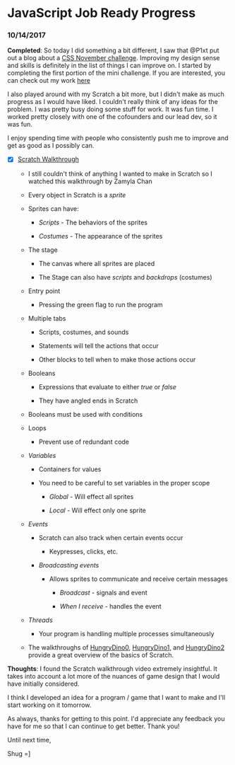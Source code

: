 # JavaScript Job Ready Progress

### 10/14/2017

**Completed**:
So today I did something a bit different, I saw that @P1xt put out a blog about a [CSS November challenge](https://github.com/ShugKnight24/P1xt_november_css). Improving my design sense and skills is definitely in the list of things I can improve on. I started by completing the first portion of the mini challenge. If you are interested, you can check out my work [here](https://github.com/ShugKnight24/pure_css_images)

I also played around with my Scratch a bit more, but I didn't make as much progress as I would have liked. I couldn't really think of any ideas for the problem. I was pretty busy doing some stuff for work. It was fun time. I worked pretty closely with one of the cofounders and our lead dev, so it was fun.

I enjoy spending time with people who consistently push me to improve and get as good as I possibly can.

  - [X] [Scratch Walkthrough](https://www.youtube.com/watch?v=697pD31GCZg)

    - I still couldn't think of anything I wanted to make in Scratch so I watched this walkthrough by Zamyla Chan

    - Every object in Scratch is a *sprite*

    - Sprites can have:

      - *Scripts* - The behaviors of the sprites

      - *Costumes* - The appearance of the sprites

    - The stage

      - The canvas where all sprites are placed

      - The Stage can also have *scripts* and *backdrops* (costumes)

    - Entry point

      - Pressing the green flag to run the program

    - Multiple tabs

      - Scripts, costumes, and sounds

      - Statements will tell the actions that occur

      - Other blocks to tell when to make those actions occur

    - Booleans

      - Expressions that evaluate to either *true* or *false*

      - They have angled ends in Scratch

    - Booleans must be used with conditions

    - Loops

      - Prevent use of redundant code

    - *Variables*

      - Containers for values

      - You need to be careful to set variables in the proper scope

        - *Global* - Will effect all sprites

        - *Local* - Will effect only one sprite

    - *Events*

      - Scratch can also track when certain events occur

        - Keypresses, clicks, etc.

      - *Broadcasting events*

        - Allows sprites to communicate and receive certain messages

          - *Broadcast* - signals and event

          - *When I receive* - handles the event

    - *Threads*

      - Your program is handling multiple processes simultaneously

    - The walkthroughs of [HungryDino0](https://scratch.mit.edu/projects/12148550/#editor), [HungryDino1](https://scratch.mit.edu/projects/12148499/#editor), and [HungryDino2](https://scratch.mit.edu/projects/12148585/#editor) provide a great overview of the basics of Scratch.

**Thoughts**: I found the Scratch walkthrough video extremely insightful. It takes into account a lot more of the nuances of game design that I would have initially considered.

I think I developed an idea for a program / game that I want to make and I'll start working on it tomorrow.

As always, thanks for getting to this point. I'd appreciate any feedback you have for me so that I can continue to get better. Thank you!

Until next time,

Shug =]
